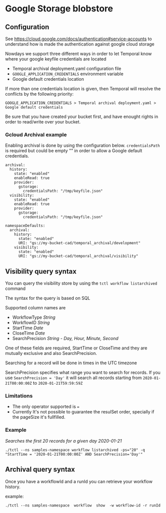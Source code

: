 # Google Storage blobstore
## Configuration
See https://cloud.google.com/docs/authentication#service-accounts to understand how is made the authentication against google cloud storage

Nowdays we support three different ways in order to let Temporal know where your google keyfile credentials are located

* Temporal archival deployment.yaml configuration file
* `GOOGLE_APPLICATION_CREDENTIALS` environment variable
*  Google default credentials location

If more than one credentials location is given, then Temporal will resolve the conflicts by the following priority:

`GOOGLE_APPLICATION_CREDENTIALS > Temporal archival deployment.yaml > Google default credentials`

Be sure that you have created your bucket first, and have enought rights in order to read/write over your bucket.

### Gcloud Archival example

Enabling archival is done by using the configuration below. `credentialsPath` is required but could be empty "" in order to allow a Google default credentials.

```
archival:
  history:
    state: "enabled"
    enableRead: true
    provider:
      gstorage:
        credentialsPath: "/tmp/keyfile.json"
  visibility:
    state: "enabled"
    enableRead: true
    provider:
      gstorage:
        credentialsPath: "/tmp/keyfile.json"

namespaceDefaults:
  archival:
    history:
      state: "enabled"
      URI: "gs://my-bucket-cad/temporal_archival/development"
    visibility:
      state: "enabled"
      URI: "gs://my-bucket-cad/temporal_archival/visibility"
```

## Visibility query syntax
You can query the visibility store by using the `tctl workflow listarchived` command

The syntax for the query is based on SQL

Supported column names are
- WorkflowType *String*
- WorkflowID *String*
- StartTime *Date*
- CloseTime *Date*
- SearchPrecision *String - Day, Hour, Minute, Second*

One of these fields are required, StartTime or CloseTime and they are mutually exclusive and also SearchPrecision.

Searching for a record will be done in times in the UTC timezone

SearchPrecision specifies what range you want to search for records. If you use `SearchPrecision = 'Day'`
it will search all records starting from `2020-01-21T00:00:00Z` to `2020-01-21T59:59:59Z` 

### Limitations

- The only operator supported is `=`
- Currently It's not possible to guarantee the resulSet order, specially if the pageSize it's fullfilled.  

### Example

*Searches the first 20 records for a given day 2020-01-21*

`./tctl --ns samples-namespace workflow listarchived -ps="20" -q "StartTime = '2020-01-21T00:00:00Z' AND SearchPrecision='Day'"`

## Archival query syntax

Once you have a workflowId and a runId you can retrieve your workflow history.

example:

`./tctl --ns samples-namespace  workflow  show  -w workflow-id -r runId`